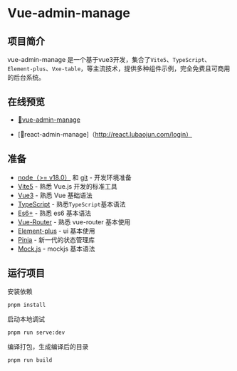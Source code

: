 # Vue-admin-manage

## 项目简介

vue-admin-manage 是一个基于vue3开发，集合了`Vite5`、`TypeScript`、`Element-plus`、`Vxe-table`，等主流技术，提供多种组件示例，完全免费且可商用的后台系统。

## 在线预览

- [🎉vue-admin-manage](http://vue.lubaojun.com/login)

- [🚀react-admin-manage]（http://react.lubaojun.com/login）

## 准备

- [node（>= v18.0）](http://nodejs.org/) 和 [git](https://git-scm.com/) - 开发环境准备
- [Vite5](https://cn.vitejs.dev/guide/) - 熟悉 Vue.js 开发的标准工具
- [Vue3](https://v3.vuejs.org/) - 熟悉 Vue 基础语法
- [TypeScript](https://www.typescriptlang.org/) - 熟悉`TypeScript`基本语法
- [Es6+](http://es6.ruanyifeng.com/) - 熟悉 es6 基本语法
- [Vue-Router](https://router.vuejs.org/) - 熟悉 vue-router 基本使用
- [Element-plus](https://element-plus.gitee.io/) - ui 基本使用
- [Pinia](https://pinia.vuejs.org/) - 新一代的状态管理库
- [Mock.js](https://github.com/nuysoft/Mock) - mockjs 基本语法

## 运行项目

安装依赖

```
pnpm install
```

启动本地调试

```
pnpm run serve:dev
```

编译打包，生成编译后的目录

```
pnpm run build
```
